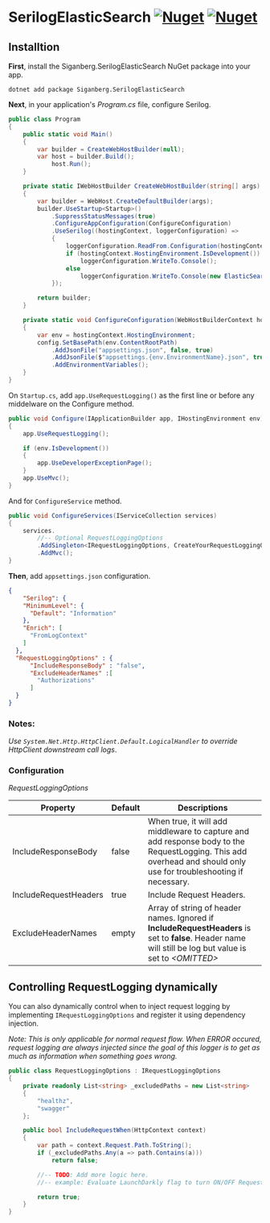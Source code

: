 # SerilogElasticSearch [![Nuget](https://img.shields.io/nuget/v/Siganberg.SerilogElasticSearch)](https://www.nuget.org/packages/Siganberg.SerilogElasticSearch/) [![Nuget](https://img.shields.io/nuget/dt/Siganberg.SerilogElasticSearch)](https://www.nuget.org/packages/Siganberg.SerilogElasticSearch/)


## Installtion 

**First**, install the Siganberg.SerilogElasticSearch NuGet package into your app.

```console
dotnet add package Siganberg.SerilogElasticSearch
```

**Next**, in your application's _Program.cs_ file, configure Serilog.  


```c#
public class Program
{
    public static void Main()
    {
        var builder = CreateWebHostBuilder(null);
        var host = builder.Build();
            host.Run();
    }

    private static IWebHostBuilder CreateWebHostBuilder(string[] args)
    {
        var builder = WebHost.CreateDefaultBuilder(args);
        builder.UseStartup<Startup>()
            .SuppressStatusMessages(true)
            .ConfigureAppConfiguration(ConfigureConfiguration)
            .UseSerilog((hostingContext, loggerConfiguration) =>
            {
                loggerConfiguration.ReadFrom.Configuration(hostingContext.Configuration);
                if (hostingContext.HostingEnvironment.IsDevelopment())
                    loggerConfiguration.WriteTo.Console();
                else
                    loggerConfiguration.WriteTo.Console(new ElasticSearchFormatter());
            });

        return builder;
    }

    private static void ConfigureConfiguration(WebHostBuilderContext hostingContext, IConfigurationBuilder config)
    {
        var env = hostingContext.HostingEnvironment;
        config.SetBasePath(env.ContentRootPath)
            .AddJsonFile("appsettings.json", false, true)
            .AddJsonFile($"appsettings.{env.EnvironmentName}.json", true)
            .AddEnvironmentVariables();
    }
}
```

On `Startup.cs`, add  `app.UseRequestLogging()` as the first line or before any middelware on the Configure method. 

```c#
public void Configure(IApplicationBuilder app, IHostingEnvironment env)
{
    app.UseRequestLogging();

    if (env.IsDevelopment())
    {
        app.UseDeveloperExceptionPage();
    }
    app.UseMvc();
}
```

And for `ConfigureService` method. 

```c#
public void ConfigureServices(IServiceCollection services)
{
    services.
        //-- Optional RequestLoggingOptions 
        .AddSingleton<IRequestLoggingOptions, CreateYourRequestLoggingOptionsClass>()
        .AddMvc();
}
```

**Then**, add `appsettings.json` configuration.

```json
{
    "Serilog": {
    "MinimumLevel": {
      "Default": "Information"
    },
    "Enrich": [
      "FromLogContext"
    ]
  },
  "RequestLoggingOptions" : {
      "IncludeResponseBody" : "false",
      "ExcludeHeaderNames" :[
        "Authorizations"
      ]
  }
}
```

### Notes: 

*Use `System.Net.Http.HttpClient.Default.LogicalHandler` to override HttpClient downstream call logs*. 

### Configuration


*RequestLoggingOptions*

| Property | Default | Descriptions                                                                                                                                       |
|---------------------|---------|----------------------------------------------------------------------------------------------------------------------------------------------------|
|     IncludeResponseBody                | false   | When true, it will add middleware to capture and add response body to the RequestLogging. This add overhead and should only use for troubleshooting if necessary.  |                                                                                                                                               |
|     IncludeRequestHeaders                | true   | Include Request Headers.  |
|     ExcludeHeaderNames                | empty   | Array of string of header names. Ignored if **IncludeRequestHeaders** is set to **false**. Header name will still be log but value is set to *\<OMITTED\>*  |
## Controlling RequestLogging dynamically 

You can also dynamically control when to inject request logging by implementing `IRequestLoggingOptions` and register it using dependency injection. 

*Note: This is only applicable for normal request flow. When ERROR occured, request logging are always injected since the goal of this logger is to get as much as information when something goes wrong.*

```c#
public class RequestLoggingOptions : IRequestLoggingOptions
{
    private readonly List<string> _excludedPaths = new List<string>
    {
        "healthz",
        "swagger"
    };

    public bool IncludeRequestWhen(HttpContext context)
    {
        var path = context.Request.Path.ToString();
        if (_excludedPaths.Any(a => path.Contains(a)))
            return false;

        //-- TODO: Add more logic here.  
        //-- example: Evaluate LaunchDarkly flag to turn ON/OFF RequestLogging based on some flag.

        return true;
    }    
}
  ```
